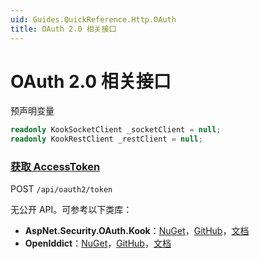 ```yaml
---
uid: Guides.QuickReference.Http.OAuth
title: OAuth 2.0 相关接口
---
```


# OAuth 2.0 相关接口

预声明变量

```csharp
readonly KookSocketClient _socketClient = null;
readonly KookRestClient _restClient = null;
```

### [获取 AccessToken]

POST `/api/oauth2/token`

无公开 API。可参考以下类库：

- **AspNet.Security.OAuth.Kook**：[NuGet](https://www.nuget.org/packages/AspNet.Security.OAuth.Kook/)，[GitHub](https://github.com/aspnet-contrib/AspNet.Security.OAuth.Providers)，[文档](https://github.com/aspnet-contrib/AspNet.Security.OAuth.Providers/blob/dev/docs/kook.md)
- **OpenIddict**：[NuGet](https://www.nuget.org/packages/OpenIddict/)，[GitHub](https://github.com/openiddict/openiddict-core)，[文档](https://documentation.openiddict.com/)

[获取 AccessToken]: https://developer.kookapp.cn/doc/http/oauth#获取AccessToken
